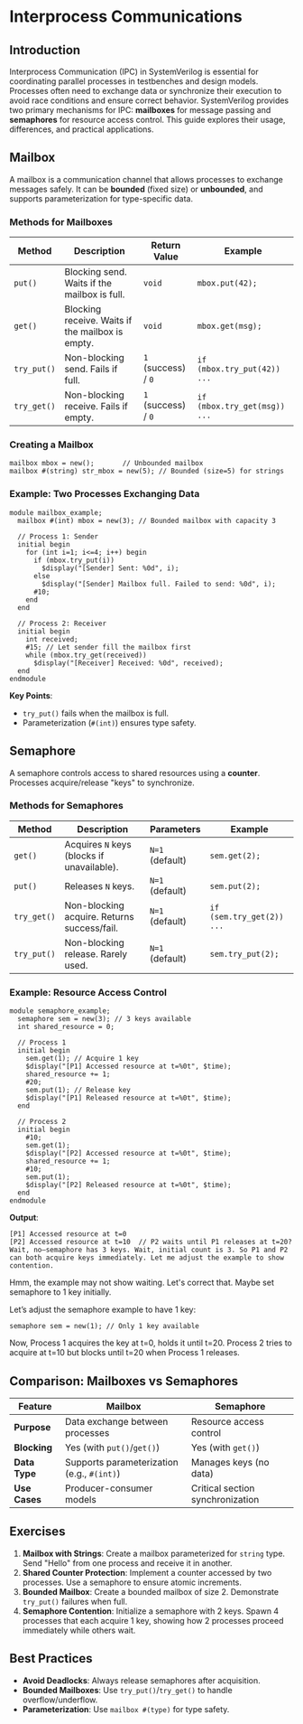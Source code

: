 # Interprocess Communications

## Introduction
Interprocess Communication (IPC) in SystemVerilog is essential for coordinating parallel processes in testbenches and design models. Processes often need to exchange data or synchronize their execution to avoid race conditions and ensure correct behavior. SystemVerilog provides two primary mechanisms for IPC: **mailboxes** for message passing and **semaphores** for resource access control. This guide explores their usage, differences, and practical applications.


## Mailbox
A mailbox is a communication channel that allows processes to exchange messages safely. It can be **bounded** (fixed size) or **unbounded**, and supports parameterization for type-specific data.

### Methods for Mailboxes
| Method       | Description                                      | Return Value         | Example                      |
|--------------|--------------------------------------------------|----------------------|------------------------------|
| `put()`      | Blocking send. Waits if the mailbox is full.     | `void`               | `mbox.put(42);`              |
| `get()`      | Blocking receive. Waits if the mailbox is empty. | `void`               | `mbox.get(msg);`             |
| `try_put()`  | Non-blocking send. Fails if full.                | `1` (success) / `0`  | `if (mbox.try_put(42)) ...`  |
| `try_get()`  | Non-blocking receive. Fails if empty.            | `1` (success) / `0`  | `if (mbox.try_get(msg)) ...` |

### Creating a Mailbox
```SV
mailbox mbox = new();       // Unbounded mailbox
mailbox #(string) str_mbox = new(5); // Bounded (size=5) for strings
```

### Example: Two Processes Exchanging Data
```SV
module mailbox_example;
  mailbox #(int) mbox = new(3); // Bounded mailbox with capacity 3

  // Process 1: Sender
  initial begin
    for (int i=1; i<=4; i++) begin
      if (mbox.try_put(i))
        $display("[Sender] Sent: %0d", i);
      else
        $display("[Sender] Mailbox full. Failed to send: %0d", i);
      #10;
    end
  end

  // Process 2: Receiver
  initial begin
    int received;
    #15; // Let sender fill the mailbox first
    while (mbox.try_get(received))
      $display("[Receiver] Received: %0d", received);
  end
endmodule
```
**Key Points**:
- `try_put()` fails when the mailbox is full.
- Parameterization (`#(int)`) ensures type safety.


## Semaphore
A semaphore controls access to shared resources using a **counter**. Processes acquire/release "keys" to synchronize.

### Methods for Semaphores
| Method       | Description                                  | Parameters           | Example                    |
|--------------|----------------------------------------------|----------------------|----------------------------|
| `get()`      | Acquires `N` keys (blocks if unavailable).   | `N=1` (default)      | `sem.get(2);`              |
| `put()`      | Releases `N` keys.                           | `N=1` (default)      | `sem.put(2);`              |
| `try_get()`  | Non-blocking acquire. Returns success/fail.  | `N=1` (default)      | `if (sem.try_get(2)) ...`  |
| `try_put()`  | Non-blocking release. Rarely used.           | `N=1` (default)      | `sem.try_put(2);`          |

### Example: Resource Access Control
```SV
module semaphore_example;
  semaphore sem = new(3); // 3 keys available
  int shared_resource = 0;

  // Process 1
  initial begin
    sem.get(1); // Acquire 1 key
    $display("[P1] Accessed resource at t=%0t", $time);
    shared_resource += 1;
    #20;
    sem.put(1); // Release key
    $display("[P1] Released resource at t=%0t", $time);
  end

  // Process 2
  initial begin
    #10;
    sem.get(1);
    $display("[P2] Accessed resource at t=%0t", $time);
    shared_resource += 1;
    #10;
    sem.put(1);
    $display("[P2] Released resource at t=%0t", $time);
  end
endmodule
```
**Output**:
```
[P1] Accessed resource at t=0
[P2] Accessed resource at t=10  // P2 waits until P1 releases at t=20? Wait, no—semaphore has 3 keys. Wait, initial count is 3. So P1 and P2 can both acquire keys immediately. Let me adjust the example to show contention.

```

Hmm, the example may not show waiting. Let's correct that. Maybe set semaphore to 1 key initially.

Let’s adjust the semaphore example to have 1 key:

```SV
semaphore sem = new(1); // Only 1 key available
```

Now, Process 1 acquires the key at t=0, holds it until t=20. Process 2 tries to acquire at t=10 but blocks until t=20 when Process 1 releases.


## Comparison: Mailboxes vs Semaphores
| **Feature**      | **Mailbox**                                | **Semaphore**                     |
|------------------|--------------------------------------------|-----------------------------------|
| **Purpose**      | Data exchange between processes            | Resource access control           |
| **Blocking**     | Yes (with `put()`/`get()`)                 | Yes (with `get()`)                |
| **Data Type**    | Supports parameterization (e.g., `#(int)`) | Manages keys (no data)            |
| **Use Cases**    | Producer-consumer models                   | Critical section synchronization  |


## Exercises
1. **Mailbox with Strings**: Create a mailbox parameterized for `string` type. Send "Hello" from one process and receive it in another.
2. **Shared Counter Protection**: Implement a counter accessed by two processes. Use a semaphore to ensure atomic increments.
3. **Bounded Mailbox**: Create a bounded mailbox of size 2. Demonstrate `try_put()` failures when full.
4. **Semaphore Contention**: Initialize a semaphore with 2 keys. Spawn 4 processes that each acquire 1 key, showing how 2 processes proceed immediately while others wait.


## Best Practices
- **Avoid Deadlocks**: Always release semaphores after acquisition.
- **Bounded Mailboxes**: Use `try_put()`/`try_get()` to handle overflow/underflow.
- **Parameterization**: Use `mailbox #(type)` for type safety.


